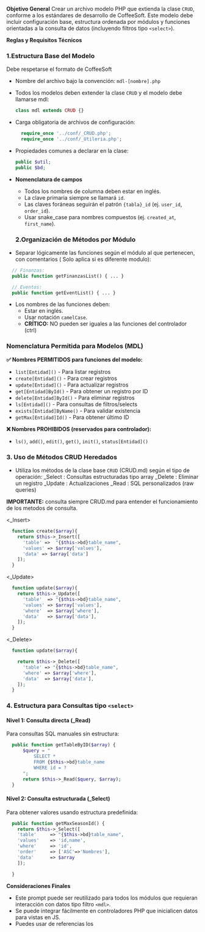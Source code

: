 **Objetivo General**
Crear un archivo modelo PHP que extienda la clase `CRUD`, conforme a los estándares de desarrollo de CoffeeSoft. Este modelo debe incluir configuración base, estructura ordenada por módulos y funciones orientadas a la consulta de datos (incluyendo filtros tipo `<select>`).

**Reglas y Requisitos Técnicos**

### 1.Estructura Base del Modelo
Debe respetarse el formato de CoffeeSoft
- Nombre del archivo bajo la convención:
  `mdl-[nombre].php`

- Todos los modelos deben extender la clase `CRUD` y el modelo debe llamarse mdl:
  ```php
  class mdl extends CRUD {}
  ```
- Carga obligatoria de archivos de configuración:

  ```php
    require_once '../conf/_CRUD.php';
    require_once '../conf/_Utileria.php';

  ```

- Propiedades comunes a declarar en la clase:
  ```php
  public $util;
  public $bd;
  ```

- **Nomenclatura de campos**
  - Todos los nombres de columna deben estar en inglés.
  - La clave primaria siempre se llamará `id`.
  - Las claves foráneas seguirán el patrón `{tabla}_id` (ej. `user_id`, `order_id`).
  - Usar snake_case para nombres compuestos (ej. `created_at`, `first_name`).

  ### 2.Organización de Métodos por Módulo
-  Separar lógicamente las funciones según el módulo al que pertenecen, con comentarios ( Solo aplica si es diferente modulo):

```php
  // Finanzas:
  public function getFinanzasList() { ... }

  // Eventos:
  public function getEventList() { ... }
  ```

- Los nombres de las funciones deben:
  - Estar en inglés.
  - Usar notación `camelCase`.
  - **CRÍTICO:** NO pueden ser iguales a las funciones del controlador (ctrl)

### Nomenclatura Permitida para Modelos (MDL)

**✅ Nombres PERMITIDOS para funciones del modelo:**
- `list[Entidad]()` - Para listar registros
- `create[Entidad]()` - Para crear registros  
- `update[Entidad]()` - Para actualizar registros
- `get[Entidad]ById()` - Para obtener un registro por ID
- `delete[Entidad]ById()` - Para eliminar registros
- `ls[Entidad]()` - Para consultas de filtros/selects
- `exists[Entidad]ByName()` - Para validar existencia
- `getMax[Entidad]Id()` - Para obtener último ID

**❌ Nombres PROHIBIDOS (reservados para controlador):**
- `ls()`, `add()`, `edit()`, `get()`, `init()`, `status[Entidad]()`


### 3. Uso de Métodos CRUD Heredados

- Utiliza los métodos de la clase base `CRUD` (CRUD.md) según el tipo de operación:
  _Select : Consultas estructuradas tipo array
  _Delete : Eliminar un registro
  _Update : Actualizaciones
  _Read   : SQL personalizados (raw queries)

**IMPORTANTE:** consulta siempre CRUD.md para entender el funcionamiento de los metodos de consulta.

  <_Insert>
  ```php
    function create($array){
      return $this->_Insert([
        'table' =>  "{$this->bd}table_name",
        'values' => $array['values'],
        'data' => $array['data']
      ]);
    }
  ```

  <_Update>

```php
  function update($array){
    return $this->_Update([
      'table'  => "{$this->bd}table_name",
      'values' => $array['values'],
      'where'  => $array['where'],
      'data'   => $array['data'],
    ]);
  }
```

<_Delete>

```php
  function update($array){

    return $this->_Delete([
      'table' => "{$this->bd}table_name",
      'where' => $array['where'],
      'data'  => $array['data'],
    ]);
  }
```

### 4. Estructura para Consultas tipo `<select>`

  ####  Nivel 1: Consulta directa (_Read)

  Para consultas SQL manuales sin estructura:

  ```php
    public function getTableByID($array) {
        $query = "
            SELECT *
            FROM {$this->bd}table_name
            WHERE id = ?
        ";
        return $this->_Read($query, $array);
    }
  ```
  #### Nivel 2: Consulta estructurada (_Select)

  Para obtener valores usando estructura predefinida:

  ```php
    public function getMaxSeasonId() {
      return $this->_Select([
      'table'     => "{$this->bd}table_name",
      'values'    => 'id,name',
      'where'     => 'id',
      'order'     => ['ASC'=>'Nombres'],
      'data'      => $array
      ]);

    }
  ```

**Consideraciones Finales**
- Este prompt puede ser reutilizado para todos los módulos que requieran interacción con datos tipo filtro `<mdl>`.
- Se puede integrar fácilmente en controladores PHP que inicialicen datos para vistas en JS.
- Puedes usar de referencias los <pivotes>


